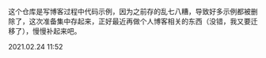 这个仓库是写博客过程中代码示例，因为之前存的乱七八糟，导致好多示例都被删除了，这次准备集中存起来，正好最近再做个人博客相关的东西（没错，我又要迁移了），慢慢补起来吧。

2021.02.24 11:52